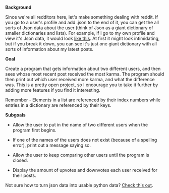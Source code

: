 **Background**

Since we're all redditors here, let's make something dealing with reddit.  If you go to a user's profile and add .json to the end of it, you can get the all sorts of Json data about the user (think of Json as a giant dictionary of smaller dictionaries and lists).  For example, if I go to my own profile and view it's Json data, it would look [like this](http://www.reddit.com/user/clockwork8.json).  At first it might look intimidating, but if you break it down, you can see it's just one giant dictionary with all sorts of information about my latest posts.

**Goal**

Create a program that gets information about two different users, and then sees whose most recent post received the most karma.  The program should then print out which user received more karma, and what the difference was.  This is a pretty open project, so I encourage you to take it further by adding more features if you find it interesting.

Remember - Elements in a list are referenced by their index numbers while entries in a dictionary are referenced by their keys.

**Subgoals**

* Allow the user to put in the name of two different users when the program first begins.

* If one of the names of the users does not exist (because of a spelling error), print out a message saying so.

* Allow the user to keep comparing other users until the program is closed.

* Display the amount of upvotes and downvotes each user received for their posts.

Not sure how to turn json data into usable python data?  [Check this out](http://www.pythonforbeginners.com/python-on-the-web/parse-json-objects-in-python/).
